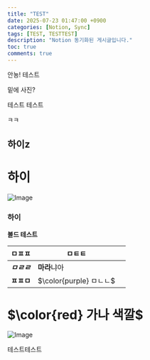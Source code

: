 ```yaml
---
title: "TEST"
date: 2025-07-23 01:47:00 +0900
categories: [Notion, Sync]
tags: [TEST, TESTTEST]
description: "Notion 동기화된 게시글입니다."
toc: true
comments: true
---
```


안뇽! 테스트

밑에 사진?

테스트 테스트 

ㅋㅋ

## 하이z

# 하이

![Image](https://prod-files-secure.s3.us-west-2.amazonaws.com/e6db513d-ec54-40ff-aa74-2487b0bcfe15/d2603aae-bd01-410f-81bd-723443bee6db/%E1%84%89%E1%85%B3%E1%84%8F%E1%85%B3%E1%84%85%E1%85%B5%E1%86%AB%E1%84%89%E1%85%A3%E1%86%BA_2025-03-16_21.31.54.png?X-Amz-Algorithm=AWS4-HMAC-SHA256&X-Amz-Content-Sha256=UNSIGNED-PAYLOAD&X-Amz-Credential=ASIAZI2LB466RR6OAPPJ%2F20250724%2Fus-west-2%2Fs3%2Faws4_request&X-Amz-Date=20250724T090531Z&X-Amz-Expires=3600&X-Amz-Security-Token=IQoJb3JpZ2luX2VjEAEaCXVzLXdlc3QtMiJIMEYCIQDsofspo6sL%2BiBDKwQjFMMMuKX8jTIEUfuMpC3xmULqAgIhANZbpzT0l6ikkkTarhq9pj1jQqzWJbsr%2Ffn656dlhso5Kv8DCCoQABoMNjM3NDIzMTgzODA1Igzj56%2BM9WYZH1JbAy0q3APAbl%2FwbWd8gPo2x0umSJZHvrS3sCN8M7H%2FpLSsjLbZp%2Bd4vGUS5vFddDeOcWmglahaZNR6%2Fx%2Bsq4qqbPdBaM64CSU%2BVTVLeCMm9ZT0WY6DRBfqI14t4%2BCuTN31r%2BZnWALE%2FXCXJI3K44b2e44OsbVssFZp4nbXh6Ehlhx0fbSr4L8dB33rm%2BG8xKpZW5J2KyvzriPBxKB11JdLaHXF%2F0opg55znc8WZIuo4Y9kGq0CpSHnwK3FkUS%2ByOyrjVsJCV3V2td%2BLnldpt1Gsle0j3vUjtd6KI0jbmHWOmEzegx%2BUkx733qoNmuZcwEYyGEulg8pWFuGef%2BP7oUUDYz2WB%2B%2F2hf1wOVR%2BI4HhC6BG5XPld3%2F1A%2FX%2FBMI4sRPJbjv%2FD038x6e4vVuDHMb5BpP942zbb52CcUTvGjuQOeayp3dZYNg1%2Fg6Sg%2BROA9f0Eu9XcvSOkUkVnf0%2BDweTt4sbu4uK1oPVcfESTMB7B7AZDsYOW55kDzrSPojZ25r5Wn2tqCmquU5BQIWKMaMK7hVg5bhHm3PDX7zBnE04GqeXVAh1Q3mLjiZQCBLbJdETVMcydeGyHGKR8UlKKtxuszPFkX8AXGobhxQqlHr%2BL%2BMLCqcBrzV8rerMbuWD0q%2B5zCN64fEBjqkAfxgML7VfmPjDc3qCuLdpxQyGxjklfsS%2B13KqDV8fDav7atJyRc1MYk%2FA4r2kXdI64hskL%2BacM4j%2FDmwfpUCgWAt1imtnTGAspYn5Mlgwlu%2FgM54iaD3xc92yrcJWk0q1wWoa9x2nXcwtYPHnZ2DvQowulRKJ9L6P7fmMwcgM0Z4VkJtKHs8s1TO0qCs09SUJhgq2JX%2BRekaR8dLDRtBwl50xFlH&X-Amz-Signature=9c6bf8fe1f932c936337dfdd71fe7f0c195bd61e2acef34a56f25cc93412b109&X-Amz-SignedHeaders=host&x-amz-checksum-mode=ENABLED&x-id=GetObject)

### 하이

**볼드 테스트**

| ㅁㅍㅍ | ㅁㅌㅌ |   |
| --- | --- | --- |
| ***ㅁㄹㄹ*** | **마라**냐아 |   |
| **ㅍㅍㅁ** | <span>$\color{purple} ㅁㄴㄴ$</span> |   |

# <span>$\color{red} 가나 색깔$</span>

![Image](https://prod-files-secure.s3.us-west-2.amazonaws.com/e6db513d-ec54-40ff-aa74-2487b0bcfe15/e3c80383-cacd-417b-9b44-5d63ef4f796c/%E1%84%89%E1%85%B3%E1%84%8F%E1%85%B3%E1%84%85%E1%85%B5%E1%86%AB%E1%84%89%E1%85%A3%E1%86%BA_2025-03-10_21.58.46.png?X-Amz-Algorithm=AWS4-HMAC-SHA256&X-Amz-Content-Sha256=UNSIGNED-PAYLOAD&X-Amz-Credential=ASIAZI2LB466RR6OAPPJ%2F20250724%2Fus-west-2%2Fs3%2Faws4_request&X-Amz-Date=20250724T090531Z&X-Amz-Expires=3600&X-Amz-Security-Token=IQoJb3JpZ2luX2VjEAEaCXVzLXdlc3QtMiJIMEYCIQDsofspo6sL%2BiBDKwQjFMMMuKX8jTIEUfuMpC3xmULqAgIhANZbpzT0l6ikkkTarhq9pj1jQqzWJbsr%2Ffn656dlhso5Kv8DCCoQABoMNjM3NDIzMTgzODA1Igzj56%2BM9WYZH1JbAy0q3APAbl%2FwbWd8gPo2x0umSJZHvrS3sCN8M7H%2FpLSsjLbZp%2Bd4vGUS5vFddDeOcWmglahaZNR6%2Fx%2Bsq4qqbPdBaM64CSU%2BVTVLeCMm9ZT0WY6DRBfqI14t4%2BCuTN31r%2BZnWALE%2FXCXJI3K44b2e44OsbVssFZp4nbXh6Ehlhx0fbSr4L8dB33rm%2BG8xKpZW5J2KyvzriPBxKB11JdLaHXF%2F0opg55znc8WZIuo4Y9kGq0CpSHnwK3FkUS%2ByOyrjVsJCV3V2td%2BLnldpt1Gsle0j3vUjtd6KI0jbmHWOmEzegx%2BUkx733qoNmuZcwEYyGEulg8pWFuGef%2BP7oUUDYz2WB%2B%2F2hf1wOVR%2BI4HhC6BG5XPld3%2F1A%2FX%2FBMI4sRPJbjv%2FD038x6e4vVuDHMb5BpP942zbb52CcUTvGjuQOeayp3dZYNg1%2Fg6Sg%2BROA9f0Eu9XcvSOkUkVnf0%2BDweTt4sbu4uK1oPVcfESTMB7B7AZDsYOW55kDzrSPojZ25r5Wn2tqCmquU5BQIWKMaMK7hVg5bhHm3PDX7zBnE04GqeXVAh1Q3mLjiZQCBLbJdETVMcydeGyHGKR8UlKKtxuszPFkX8AXGobhxQqlHr%2BL%2BMLCqcBrzV8rerMbuWD0q%2B5zCN64fEBjqkAfxgML7VfmPjDc3qCuLdpxQyGxjklfsS%2B13KqDV8fDav7atJyRc1MYk%2FA4r2kXdI64hskL%2BacM4j%2FDmwfpUCgWAt1imtnTGAspYn5Mlgwlu%2FgM54iaD3xc92yrcJWk0q1wWoa9x2nXcwtYPHnZ2DvQowulRKJ9L6P7fmMwcgM0Z4VkJtKHs8s1TO0qCs09SUJhgq2JX%2BRekaR8dLDRtBwl50xFlH&X-Amz-Signature=df8f29aa0209430c2e79624915e4a4776176b97f4147f26b0bfae65eb6b55f0e&X-Amz-SignedHeaders=host&x-amz-checksum-mode=ENABLED&x-id=GetObject)

테스트테스트



